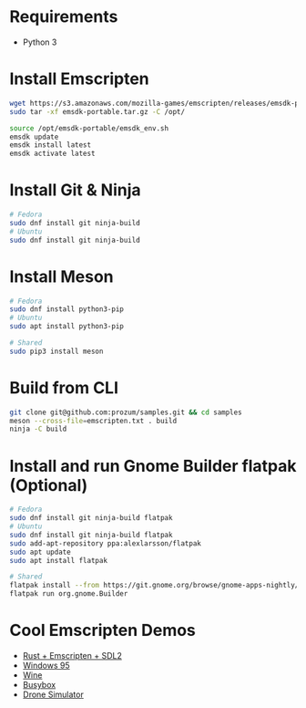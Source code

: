 # Requirements
- Python 3

# Install Emscripten
```bash
wget https://s3.amazonaws.com/mozilla-games/emscripten/releases/emsdk-portable.tar.gz
sudo tar -xf emsdk-portable.tar.gz -C /opt/

source /opt/emsdk-portable/emsdk_env.sh
emsdk update
emsdk install latest
emsdk activate latest
```

# Install Git & Ninja
```bash
# Fedora
sudo dnf install git ninja-build
# Ubuntu
sudo dnf install git ninja-build
```

# Install Meson
```bash
# Fedora
sudo dnf install python3-pip
# Ubuntu
sudo apt install python3-pip

# Shared
sudo pip3 install meson
```

# Build from CLI
```bash
git clone git@github.com:prozum/samples.git && cd samples
meson --cross-file=emscripten.txt . build
ninja -C build
```

# Install and run Gnome Builder flatpak (Optional)
```bash
# Fedora
sudo dnf install git ninja-build flatpak
# Ubuntu
sudo dnf install git ninja-build flatpak
sudo add-apt-repository ppa:alexlarsson/flatpak
sudo apt update
sudo apt install flatpak

# Shared
flatpak install --from https://git.gnome.org/browse/gnome-apps-nightly/plain/gnome-builder.flatpakref?h=stable
flatpak run org.gnome.Builder
```

# Cool Emscripten Demos
- [Rust + Emscripten + SDL2](https://blog.fazibear.me/definitive-guide-to-rust-sdl-2-and-emscripten-93d707b22bbb)
- [Windows 95](https://win95.ajf.me/)
- [Wine](http://boxedwine.sourceforge.net/b4/games.html)
- [Busybox](https://tbfleming.github.io/em-shell/)
- [Drone Simulator](http://game.prozum.dk/randsim/)
